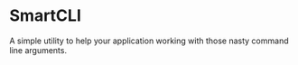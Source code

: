 # SmartCLI
A simple utility to help your application working with those nasty command line arguments.
